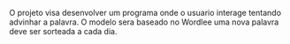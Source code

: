 O projeto visa desenvolver um programa onde o usuario interage tentando advinhar a palavra. O modelo sera baseado no Wordlee uma nova palavra deve ser sorteada a cada dia.
